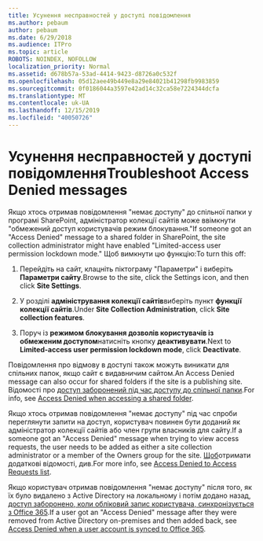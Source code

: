 ```yaml
---
title: Усунення несправностей у доступі повідомлення
ms.author: pebaum
author: pebaum
ms.date: 6/29/2018
ms.audience: ITPro
ms.topic: article
ROBOTS: NOINDEX, NOFOLLOW
localization_priority: Normal
ms.assetid: d678b57a-53ad-4414-9423-d8726a0c532f
ms.openlocfilehash: 05d12aee49b449e8a29e84021b41298fb9983859
ms.sourcegitcommit: 0f0186044a3597e42ad14c32ca58e7224344dcfa
ms.translationtype: MT
ms.contentlocale: uk-UA
ms.lasthandoff: 12/15/2019
ms.locfileid: "40050726"
---
```

# <a name="troubleshoot-access-denied-messages"></a><span data-ttu-id="c7054-102">Усунення несправностей у доступі повідомлення</span><span class="sxs-lookup"><span data-stu-id="c7054-102">Troubleshoot Access Denied messages</span></span>

<span data-ttu-id="c7054-103">Якщо хтось отримав повідомлення "немає доступу" до спільної папки у програмі SharePoint, адміністратор колекції сайтів може ввімкнути "обмежений доступ користувачів режим блокування."</span><span class="sxs-lookup"><span data-stu-id="c7054-103">If someone got an "Access Denied" message to a shared folder in SharePoint, the site collection administrator might have enabled "Limited-access user permission lockdown mode."</span></span> <span data-ttu-id="c7054-104">Щоб вимкнути цю функцію:</span><span class="sxs-lookup"><span data-stu-id="c7054-104">To turn this off:</span></span> 
  
1. <span data-ttu-id="c7054-105">Перейдіть на сайт, клацніть піктограму "Параметри" і виберіть **Параметри сайту**.</span><span class="sxs-lookup"><span data-stu-id="c7054-105">Browse to the site, click the Settings icon, and then click **Site Settings**.</span></span>
    
2. <span data-ttu-id="c7054-106">У розділі **адміністрування колекції сайтів**виберіть пункт **функції колекції сайтів**.</span><span class="sxs-lookup"><span data-stu-id="c7054-106">Under **Site Collection Administration**, click **Site collection features**.</span></span>
    
3. <span data-ttu-id="c7054-107">Поруч із **режимом блокування дозволів користувачів із обмеженим доступом**натисніть кнопку **деактивувати**.</span><span class="sxs-lookup"><span data-stu-id="c7054-107">Next to **Limited-access user permission lockdown mode**, click **Deactivate**.</span></span>
    
<span data-ttu-id="c7054-108">Повідомлення про відмову в доступі також можуть виникати для спільних папок, якщо сайт є видавничим сайтом.</span><span class="sxs-lookup"><span data-stu-id="c7054-108">An Access Denied message can also occur for shared folders if the site is a publishing site.</span></span> <span data-ttu-id="c7054-109">Відомості про [доступ заборонений під час доступу до спільної папки](https://go.microsoft.com/fwlink/?linkid=2004317).</span><span class="sxs-lookup"><span data-stu-id="c7054-109">For info, see [Access Denied when accessing a shared folder](https://go.microsoft.com/fwlink/?linkid=2004317).</span></span>
  
<span data-ttu-id="c7054-110">Якщо хтось отримав повідомлення "немає доступу" під час спроби переглянути запити на доступ, користувач повинен бути доданий як адміністратор колекції сайтів або член групи власників для сайту.</span><span class="sxs-lookup"><span data-stu-id="c7054-110">If a someone got an "Access Denied" message when trying to view access requests, the user needs to be added as either a site collection administrator or a member of the Owners group for the site.</span></span> <span data-ttu-id="c7054-111">[Щоб](https://go.microsoft.com/fwlink/?linkid=2004220)отримати додаткові відомості, див.</span><span class="sxs-lookup"><span data-stu-id="c7054-111">For more info, see [Access Denied to Access Requests list](https://go.microsoft.com/fwlink/?linkid=2004220).</span></span>
  
<span data-ttu-id="c7054-112">Якщо користувач отримав повідомлення "немає доступу" після того, як їх було видалено з Active Directory на локальному і потім додано назад, [доступ заборонено, коли обліковий запис користувача, синхронізується з Office 365](https://go.microsoft.com/fwlink/?linkid=2004318).</span><span class="sxs-lookup"><span data-stu-id="c7054-112">If a user got an "Access Denied" message after they were removed from Active Directory on-premises and then added back, see [Access Denied when a user account is synced to Office 365](https://go.microsoft.com/fwlink/?linkid=2004318).</span></span>
  


